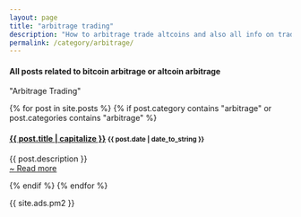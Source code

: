 ```yaml
---
layout: page
title: "arbitrage trading"
description: "How to arbitrage trade altcoins and also all info on trade bots."
permalink: /category/arbitrage/
---
```


<h4 class="exa">All posts related to <b>bitcoin arbitrage</b> or <b>altcoin arbitrage</b></h4>

<span id="note">"Arbitrage Trading"</span>

{% for post in site.posts %}
  {% if post.category contains "arbitrage" or post.categories contains "arbitrage" %}
  <h4 class="post">
  <strong>
  <a href="{{ site.url }}{{ site.baseurl }}{{ post.url }}">{{ post.title | capitalize }}</a>
  </strong>
  <small>{{ post.date | date_to_string }}</small>
  </h4>
  <p>
  {{ post.description }} <br><a href="{{ site.url }}{{ site.baseurl }}{{ post.url }}"> ~ Read more</a>
  </p>
  {% endif %}
{% endfor %}


{{ site.ads.pm2 }}

